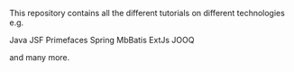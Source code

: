 This repository contains all the different tutorials on different technologies e.g.

Java
JSF 
Primefaces
Spring 
MbBatis 
ExtJs
JOOQ

and many more.
